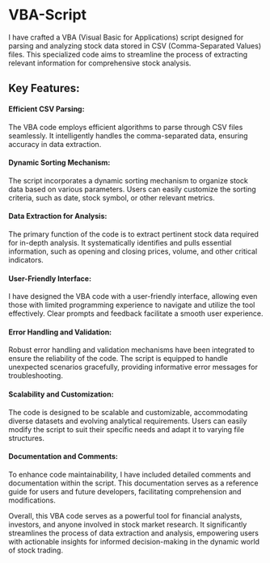 # VBA-Script
I have crafted a VBA (Visual Basic for Applications) script designed for parsing and analyzing stock data stored in CSV (Comma-Separated Values) files. This specialized code aims to streamline the process of extracting relevant information for comprehensive stock analysis.


## Key Features:

#### Efficient CSV Parsing:
The VBA code employs efficient algorithms to parse through CSV files seamlessly. It intelligently handles the comma-separated data, ensuring accuracy in data extraction.

#### Dynamic Sorting Mechanism:
The script incorporates a dynamic sorting mechanism to organize stock data based on various parameters. Users can easily customize the sorting criteria, such as date, stock symbol, or other relevant metrics.

#### Data Extraction for Analysis:
The primary function of the code is to extract pertinent stock data required for in-depth analysis. It systematically identifies and pulls essential information, such as opening and closing prices, volume, and other critical indicators.

#### User-Friendly Interface:
I have designed the VBA code with a user-friendly interface, allowing even those with limited programming experience to navigate and utilize the tool effectively. Clear prompts and feedback facilitate a smooth user experience.

#### Error Handling and Validation:
Robust error handling and validation mechanisms have been integrated to ensure the reliability of the code. The script is equipped to handle unexpected scenarios gracefully, providing informative error messages for troubleshooting.

#### Scalability and Customization:
The code is designed to be scalable and customizable, accommodating diverse datasets and evolving analytical requirements. Users can easily modify the script to suit their specific needs and adapt it to varying file structures.

#### Documentation and Comments:
To enhance code maintainability, I have included detailed comments and documentation within the script. This documentation serves as a reference guide for users and future developers, facilitating comprehension and modifications.

Overall, this VBA code serves as a powerful tool for financial analysts, investors, and anyone involved in stock market research. It significantly streamlines the process of data extraction and analysis, empowering users with actionable insights for informed decision-making in the dynamic world of stock trading.
